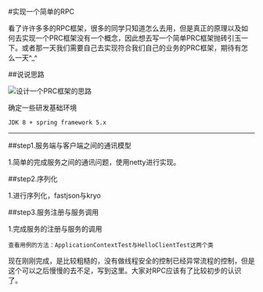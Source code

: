 #实现一个简单的RPC

看了许许多多的RPC框架，很多的同学只知道怎么去用，但是真正的原理以及如何去实现一个PRC框架没有一个概念，因此想去写一个简单PRC框架抛砖引玉一下。或者那一天我们需要自己去实现符合我们自己的业务的PRC框架，期待有怎么一天^_^


##说说思路

![设计一个PRC框架的思路](http://sinom21.oss-cn-hangzhou.aliyuncs.com/%E5%A6%82%E4%BD%95%E5%86%99%E4%B8%80%E4%B8%AARPC%E6%A1%86%E6%9E%B6.png)

确定一些研发基础环境

    JDK 8 + spring framework 5.x


---
##step1.服务端与客户端之间的通讯模型

1.简单的完成服务之间的通讯问题，使用netty进行实现。

##step2.序列化

1.进行序列化，fastjson与kryo

##step3.服务注册与服务调用

1.完成服务的注册与服务的调用
    
    查看用例的方法：ApplicationContextTest与HelloClientTest这两个类

现在刚刚完成，是比较粗糙的，没有做线程安全的控制已经异常流程的控制，但是这个可以之后慢慢的去不足，写到这里。大家对RPC应该有了比较初步的认识了。

##

